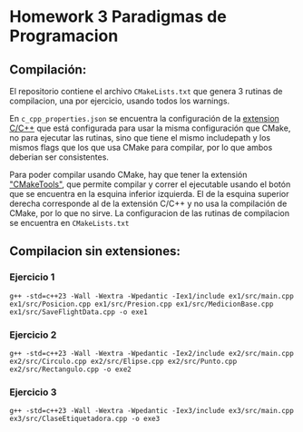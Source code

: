 # Homework 3 Paradigmas de Programacion
## Compilación:
El repositorio contiene el archivo `CMakeLists.txt` que genera 3 rutinas de compilacion, una por ejercicio, usando todos los warnings.

 En `c_cpp_properties.json` se encuentra la configuración de la [extension C/C++](https://marketplace.visualstudio.com/items?itemName=ms-vscode.cpptools) que está configurada para usar la misma configuración que CMake, no para ejecutar las rutinas, sino que tiene el mismo includepath y los mismos flags que los que usa CMake para compilar, por lo que ambos deberian ser consistentes.

Para poder compilar usando CMake, hay que tener la extensión ["CMakeTools"](https://marketplace.visualstudio.com/items?itemName=ms-vscode.cmake-tools), que permite compilar y correr el ejecutable usando el botón que se encuentra en la esquina inferior izquierda. El de la esquina superior derecha corresponde al de la extensión C/C++ y no usa la compilación de CMake, por lo que no sirve. La configuracion de las rutinas de compilacion se encuentra en `CMakeLists.txt`

## Compilacion sin extensiones:
### Ejercicio 1
```
g++ -std=c++23 -Wall -Wextra -Wpedantic -Iex1/include ex1/src/main.cpp ex1/src/Posicion.cpp ex1/src/Presion.cpp ex1/src/MedicionBase.cpp ex1/src/SaveFlightData.cpp -o exe1
```
### Ejercicio 2
```
g++ -std=c++23 -Wall -Wextra -Wpedantic -Iex2/include ex2/src/main.cpp ex2/src/Circulo.cpp ex2/src/Elipse.cpp ex2/src/Punto.cpp ex2/src/Rectangulo.cpp -o exe2
```
### Ejercicio 3
```
g++ -std=c++23 -Wall -Wextra -Wpedantic -Iex3/include ex3/src/main.cpp ex3/src/ClaseEtiquetadora.cpp -o exe3
```